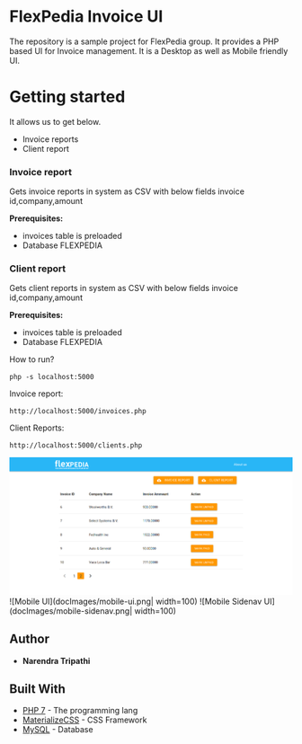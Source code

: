 # FlexPedia Invoice UI
The repository is a sample project for FlexPedia group. It provides a PHP based UI for Invoice management. It is a Desktop as well as Mobile friendly UI.

# Getting started
It allows us to get below.
* Invoice reports
* Client report

### Invoice report
Gets invoice reports in system as CSV with below fields invoice id,company,amount

**Prerequisites:**
* invoices table is preloaded
* Database FLEXPEDIA


### Client report
Gets client reports in system as CSV with below fields invoice id,company,amount

**Prerequisites:**
* invoices table is preloaded
* Database FLEXPEDIA

How to run?
```
php -s localhost:5000
```

Invoice report:
```
http://localhost:5000/invoices.php
```

Client Reports:
```
http://localhost:5000/clients.php
```

![Desktop UI](docImages/desktop-ui.png)
![Mobile UI](docImages/mobile-ui.png| width=100)
![Mobile Sidenav UI](docImages/mobile-sidenav.png| width=100)



## Author

* **Narendra Tripathi** 

## Built With

* [PHP 7](https://www.php.net/) - The programming lang
* [MaterializeCSS](https://materializecss.com/) - CSS Framework
* [ MySQL](https://www.mysql.com/) - Database

